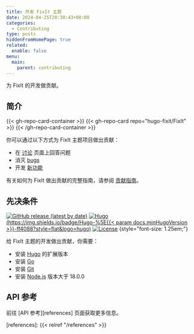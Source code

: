 ```yaml
---
title: 开发 FixIt 主题
date: 2024-04-25T20:30:43+08:00
categories:
  - Contributing
type: posts
hiddenFromHomePage: true
related:
  enable: false
menu:
  main:
    parent: contributing
---
```


为 FixIt 的开发做贡献。

<!--more-->

## 简介

{{< gh-repo-card-container >}}
  {{< gh-repo-card repo="hugo-fixit/FixIt" >}}
{{< /gh-repo-card-container >}}

你可以通过以下方式为 FixIt 主题项目做出贡献：

- 在 [讨论][discussions] 页面上回答问题
- 消灭 [bugs][bugs]
- 开发 [新功能][features]

有关如何为 FixIt 做出贡献的完整指南，请参阅 [贡献指南][contribution-guide]。

## 先决条件

[![GitHub release (latest by date)](https://img.shields.io/github/v/release/hugo-fixit/FixIt?style=flat)](https://github.com/hugo-fixit/FixIt/releases)
[![Hugo](https://img.shields.io/badge/Hugo-%5E{{< param docs.minHugoVersion >}}-ff4088?style=flat&logo=hugo)](https://gohugo.io/)
[![License](https://img.shields.io/github/license/hugo-fixit/FixIt?style=flat)](https://github.com/hugo-fixit/FixIt/blob/master/LICENSE)
{style="font-size: 1.25em;"}

给 FixIt 主题的开发做出贡献，你需要：

- 安装 [Hugo][hugo] 的扩展版本
- 安装 [Go][go]
- 安装 [Git][git]
- 安装 [Node.js][node] 版本大于 18.0.0

## API 参考
<!-- markdownlint-disable-file reference-links-images -->
前往 [API 参考][references] 页面获取更多信息。

<!-- link reference definition -->
[discussions]: https://github.com/orgs/hugo-fixit/discussions
[bugs]: https://github.com/hugo-fixit/FixIt/issues?q=is%3Aopen+is%3Aissue+label%3Abug
[features]: https://github.com/hugo-fixit/FixIt/issues?q=is%3Aopen+is%3Aissue+label%3Aenhancement
[contribution-guide]: https://github.com/hugo-fixit/FixIt/blob/master/CONTRIBUTING.md
[hugo]: https://gohugo.io/installation/
[go]: https://go.dev/doc/install
[git]: https://git-scm.com/book/en/v2/Getting-Started-Installing-Git
[node]: https://nodejs.org/en/download/
[references]: {{< relref "/references" >}}
